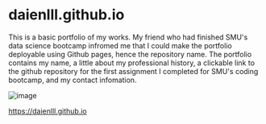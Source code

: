 # daienlll.github.io

This is a basic portfolio of my works. My friend who had finished SMU's data science bootcamp infromed me that I could make the portfolio deployable using Github pages, hence the repository name. The portfolio contains my name, a little about my professional history, a clickable link to the github repository for the first assignment I completed for SMU's coding bootcamp, and my contact infomation. 


![image](https://user-images.githubusercontent.com/124468495/223042527-b41cce9f-0707-46b8-bbbf-b6c006158494.png)


https://daienlll.github.io
